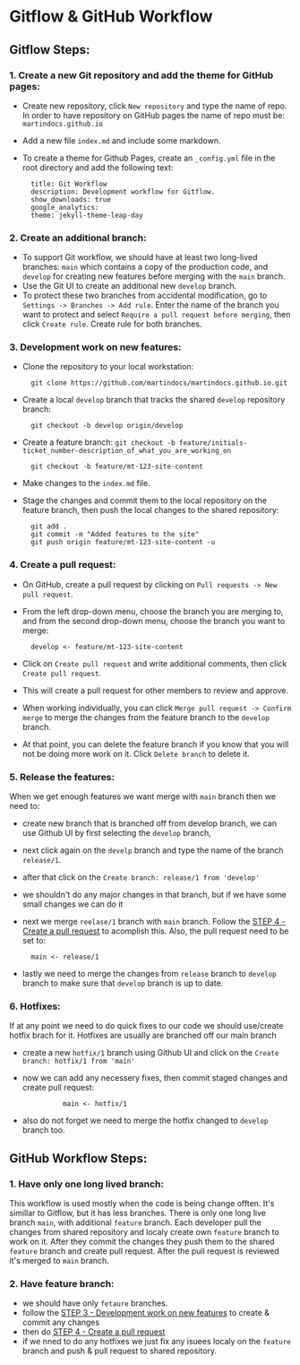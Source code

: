 # Gitflow & GitHub Workflow
## Gitflow Steps:
### 1. Create a new Git repository and add the theme for GitHub pages:
- Create new repository, click `New repository` and type the name of repo. In order to have repository on GitHub pages the name of repo must be: `martindocs.github.io`
- Add a new file `index.md` and include some markdown.
- To create a theme for Github Pages, create an `_config.yml` file in the root directory and add the following text:
    
        title: Git Workflow
        description: Development workflow for Gitflow.
        show_downloads: true
        google_analytics:
        theme: jekyll-theme-leap-day

### 2. Create an additional branch:
- To support Git workflow, we should have at least two long-lived branches: `main` which contains a copy of the production code, and `develop` for creating new features before merging with the `main` branch.
- Use the Git UI to create an additional new `develop` branch.
- To protect these two branches from accidental modification, go to `Settings -> Branches -> Add rule`. Enter the name of the branch you want to protect and select `Require a pull request before merging`, then click `Create rule`. Create rule for both branches.

### 3. Development work on new features:
- Clone the repository to your local workstation:

        git clone https://github.com/martindocs/martindocs.github.io.git


- Create a local `develop` branch that tracks the shared `develop` repository branch:

        git checkout -b develop origin/develop


- Create a feature branch: `git checkout -b feature/initials-ticket_number-description_of_what_you_are_working_on`

        git checkout -b feature/mt-123-site-content


- Make changes to the `index.md` file.
- Stage the changes and commit them to the local repository on the feature branch, then push the local changes to the shared repository:

        git add .
        git commit -m "Added features to the site"
        git push origin feature/mt-123-site-content -u

### 4. Create a pull request:
- On GitHub, create a pull request by clicking on `Pull requests -> New pull request`.
- From the left drop-down menu, choose the branch you are merging to, and from the second drop-down menu, choose the branch you want to merge:

        develop <- feature/mt-123-site-content

- Click on `Create pull request` and write additional comments, then click `Create pull request`.
- This will create a pull request for other members to review and approve.
- When working individually, you can click `Merge pull request -> Confirm merge` to merge the changes from the feature branch to the `develop` branch.
- At that point, you can delete the feature branch if you know that you will not be doing more work on it. Click `Delete branch` to delete it.

### 5. Release the features:
When we get enough features we want merge with `main` branch then we need to:
- create new branch that is branched off from develop branch, we can use Github UI by first selecting the `develop` branch,
- next click again on the `develp` branch and type the name of the branch `release/1`.  
- after that click on the `Create branch: release/1 from 'develop'`
- we shouldn't do any major changes in that branch, but if we have some small changes we can do it
- next we merge `reelase/1` branch with `main` branch. Follow the <a href="#4-create-a-pull-request">STEP 4 - Create a pull request</a> to acomplish this. Also, the pull request need to be set to:

        main <- release/1

- lastly we need to merge the changes from `release` branch to `develop` branch to make sure that `develop` branch is up to date.

### 6. Hotfixes:
If at any point we need to do quick fixes to our code we should use/create hotfix brach for it. Hotfixes are usually are branched off our main branch
- create a new `hotfix/1` branch using Github UI and click on the `Create branch: hotfix/1 from 'main'`
- now we can add any necessery fixes, then commit staged changes and create pull request:

                main <- hotfix/1

- also do not forget we need to merge the hotfix changed to `develop` branch too.

## GitHub Workflow Steps:
### 1. Have only one long lived branch:
This workflow is used mostly when the code is being change offten. It's simillar to Gitflow, but it has less branches. 
There is only one long live branch `main`, with additional `feature` branch. Each developer pull the changes from shared repository and localy create own `feature` branch to work on it. After they commit the changes they push them to the shared `feature` branch and create pull request. After the pull request is reviewed it's merged to `main` branch.

### 2. Have feature branch:
- we should have only `fetaure` branches. 
- follow the <a href="#3-development-work-on-new-features">STEP 3 - Development work on new features</a> to create & commit any changes
- then do <a href="#4-create-a-pull-request">STEP 4 - Create a pull request</a>
- if we nned to do any hotfixes we just fix any isuees localy on the `feature` branch and push & pull request to shared repository.

